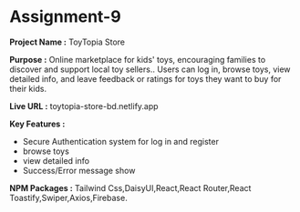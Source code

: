 # Assignment-9

**Project Name :** ToyTopia Store

**Purpose :** Online marketplace for kids' toys, encouraging families to discover and support local toy sellers.. Users can log in, browse toys, view detailed info, and leave feedback or ratings for toys they want to buy for their kids.

**Live URL :** toytopia-store-bd.netlify.app

**Key Features :**

- Secure Authentication system for log in and register
- browse toys
- view detailed info
- Success/Error message show

**NPM Packages :** Tailwind Css,DaisyUI,React,React Router,React Toastify,Swiper,Axios,Firebase.
